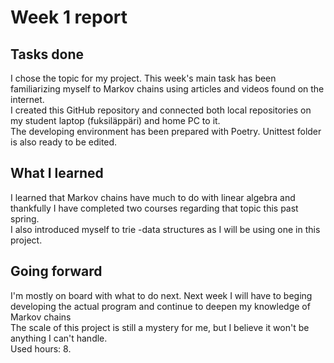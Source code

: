 # Week 1 report
## Tasks done
I chose the topic for my project. This week's main task has been familiarizing myself to Markov chains using articles and videos found on the internet. \
I created this GitHub repository and connected both local repositories on my student laptop (fuksiläppäri) and home PC to it. \
The developing environment has been prepared with Poetry. Unittest folder is also ready to be edited.

## What I learned
I learned that Markov chains have much to do with linear algebra and thankfully I have completed two courses regarding that topic this past spring. \
I also introduced myself to trie -data structures as I will be using one in this project.

## Going forward
I'm mostly on board with what to do next. Next week I will have to beging developing the actual program and continue to deepen my knowledge of Markov chains \
The scale of this project is still a mystery for me, but I believe it won't be anything I can't handle. \
Used hours: 8.
